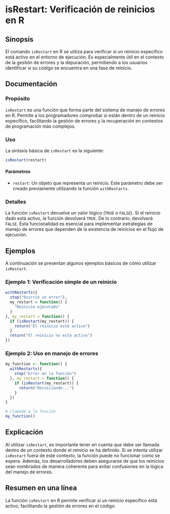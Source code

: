 <!--
Meta Description: # isRestart: Verificación de reinicios en R ## Sinopsis El comando `isRestart` en R se utiliza para verificar si un reinicio específico está activo en...
Meta Keywords: isrestart, reinicio, función, errores, está
-->

# isRestart: Verificación de reinicios en R

## Sinopsis
El comando `isRestart` en R se utiliza para verificar si un reinicio específico está activo en el entorno de ejecución. Es especialmente útil en el contexto de la gestión de errores y la depuración, permitiendo a los usuarios identificar si su código se encuentra en una fase de reinicio.

## Documentación
### Propósito
`isRestart` es una función que forma parte del sistema de manejo de errores en R. Permite a los programadores comprobar si están dentro de un reinicio específico, facilitando la gestión de errores y la recuperación en contextos de programación más complejos.

### Uso
La sintaxis básica de `isRestart` es la siguiente:

```R
isRestart(restart)
```

#### Parámetros
- `restart`: Un objeto que representa un reinicio. Este parámetro debe ser creado previamente utilizando la función `withRestarts`.

### Detalles
La función `isRestart` devuelve un valor lógico (`TRUE` o `FALSE`). Si el reinicio dado está activo, la función devolverá `TRUE`. De lo contrario, devolverá `FALSE`. Esta funcionalidad es esencial para implementar estrategias de manejo de errores que dependen de la existencia de reinicios en el flujo de ejecución.

## Ejemplos
A continuación se presentan algunos ejemplos básicos de cómo utilizar `isRestart`.

### Ejemplo 1: Verificación simple de un reinicio
```R
withRestarts({
  stop("Ocurrió un error"),
  my_restart = function() {
    "Reinicio ejecutado"
  }
}, my_restart = function() {
  if (isRestart(my_restart)) {
    return("El reinicio está activo")
  }
  return("El reinicio no está activo")
})
```

### Ejemplo 2: Uso en manejo de errores
```R
my_function <- function() {
  withRestarts({
    stop("Error en la función")
  }, my_restart = function() {
    if (isRestart(my_restart)) {
      return("Reiniciando...")
    }
  })
}

# Llamada a la función
my_function()
```

## Explicación
Al utilizar `isRestart`, es importante tener en cuenta que debe ser llamada dentro de un contexto donde el reinicio se ha definido. Si se intenta utilizar `isRestart` fuera de este contexto, la función puede no funcionar como se espera. Además, los desarrolladores deben asegurarse de que los reinicios sean nombrados de manera coherente para evitar confusiones en la lógica del manejo de errores.

## Resumen en una línea
La función `isRestart` en R permite verificar si un reinicio específico está activo, facilitando la gestión de errores en el código.